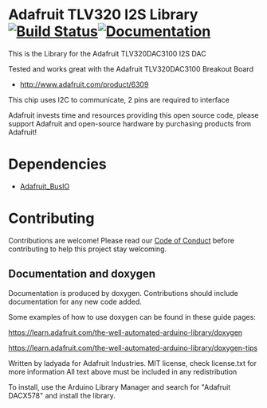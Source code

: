 # Adafruit TLV320 I2S Library [![Build Status](https://github.com/adafruit/Adafruit_TLV320_I2S/workflows/Arduino%20Library%20CI/badge.svg)](https://github.com/adafruit/Adafruit_TLV320_I2S/actions)[![Documentation](https://github.com/adafruit/ci-arduino/blob/master/assets/doxygen_badge.svg)](http://adafruit.github.io/Adafruit_TLV320_I2S/html/index.html)

This is the Library for the Adafruit TLV320DAC3100 I2S DAC

Tested and works great with the Adafruit TLV320DAC3100 Breakout Board

* http://www.adafruit.com/product/6309

This chip uses I2C to communicate, 2 pins are required to interface

Adafruit invests time and resources providing this open source code, please support Adafruit and open-source hardware by purchasing products from Adafruit!

# Dependencies
* [Adafruit_BusIO](https://github.com/adafruit/Adafruit_BusIO)

# Contributing

Contributions are welcome! Please read our [Code of Conduct](https://github.com/adafruit/Adafruit_TLV320_I2S/blob/main/code-of-conduct.md>)
before contributing to help this project stay welcoming.

## Documentation and doxygen
Documentation is produced by doxygen. Contributions should include documentation for any new code added.

Some examples of how to use doxygen can be found in these guide pages:

https://learn.adafruit.com/the-well-automated-arduino-library/doxygen

https://learn.adafruit.com/the-well-automated-arduino-library/doxygen-tips

Written by ladyada for Adafruit Industries.
MIT license, check license.txt for more information
All text above must be included in any redistribution

To install, use the Arduino Library Manager and search for "Adafruit DACX578" and install the library.